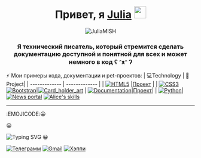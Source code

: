 <h1 align="center">Привет,  я <a href="https://daniilshat.ru/" target="_blank">Julia</a> 
<img src="https://github.com/blackcater/blackcater/raw/main/images/Hi.gif" height="32"/></h1>
<p align="center"> <img src="https://komarev.com/ghpvc/?username=JuliaMISH&label=Profile%20views&color=green&style=flat" alt="JuliaMISH" /> </p>
<h3 align="center"> Я технический писатель, который стремится сделать документацию доступной и понятной для всех и может немного в код ʕ ᵔᴥᵔ ʔ </h3>


⚡ Мои примеры кода, документации и pet-проектов:
| 💻Technology  | 🚀Project|
| ------------- | ------------- |
| [![HTML5](https://img.shields.io/badge/html5-%23E34F26.svg?style=for-the-badge&logo=html5&logoColor=white)](#) |[Проект](#)  |
| [![CSS3](https://img.shields.io/badge/css3-%231572B6.svg?style=for-the-badge&logo=css3&logoColor=white)](#)[![Bootstrap](https://img.shields.io/badge/bootstrap-%23563D7C.svg?style=for-the-badge&logo=bootstrap&logoColor=white)](#)|[![Card_holder_art](https://img.shields.io/badge/Card_holder_art-%23121011.svg?style=for-the-badge&logo=github&logoColor=white)](https://github.com/JuliaMISH/card_holder_art)
| [![Documentation](https://camo.githubusercontent.com/b97eaa6d1a4edc127545803f08dc9315e7e6132960e6fadc28f7d024161a97ee/68747470733a2f2f61746c61737369616e2e67616c6c65727963646e2e76736173736574732e696f2f657874656e73696f6e732f61746c61737369616e2f61746c6173636f64652f312e342e302f313535383132333132313437352f4d6963726f736f66742e56697375616c53747564696f2e53657276696365732e49636f6e732e44656661756c74)](#)|[Проект](#)|
| [![Python](https://img.shields.io/badge/python-3670A0?style=for-the-badge&logo=python&logoColor=ffdd54)](#)|[![News portal](https://img.shields.io/badge/News_Portal-%23121011.svg?style=for-the-badge&logo=github&logoColor=white)](https://github.com/JuliaMISH/News-portal) [![Alice's skills](https://img.shields.io/badge/Alice's_skills-%23121011.svg?style=for-the-badge&logo=github&logoColor=white)](https://github.com/JuliaMISH/Alice_Skill.git)



____

:EMOJICODE::grinning:  

:grinning:



![Typing SVG](https://readme-typing-svg.herokuapp.com?color=%2336BCF7&lines=📧+You+can+contact+me!:grinning: ) :grinning:


[![Телеграмм](https://img.shields.io/badge/Telegram-2CA5E0?style=for-the-badge&logo=telegram&logoColor=white)](https://t.me/Mishunia "пишите мне и я отвечу!") [![Gmail](https://img.shields.io/badge/Gmail-D14836?style=for-the-badge&logo=gmail&logoColor=white)](mailto:juliamish2017@gmail.com "пишите мне и я отвечу!") [![Хэппи](https://encrypted-tbn0.gstatic.com/images?q=tbn:ANd9GcR66LFVky5jphTfbS3CLJLP4AkFSUh2QmSPfg&usqp=CAU)](# "или не пишите...")

